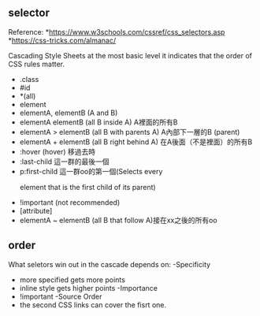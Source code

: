 ## selector

Reference:
*https://www.w3schools.com/cssref/css_selectors.asp
*https://css-tricks.com/almanac/

Cascading Style Sheets at the most basic level it indicates that the order of CSS rules matter. 


- .class
- #id
- *(all)
- element      
- elementA, elementB  (A and B)
- elementA elementB   (all B inside A) A裡面的所有B
- elementA > elementB (all B with parents A) A內部下一層的B (parent)
- elementA + elementB (all B right behind A) 在A後面（不是裡面）的所有B
- :hover            (hover) 移過去時
- :last-child       這一群的最後一個
- p:first-child      這一群oo的第一個(Selects every <p> element that is the first child of its parent)
- !important (not recommended)
- [attribute]
- elementA ~ elementB  (all B that follow A)接在xx之後的所有oo

## order

What seletors win out in the cascade depends on:
-Specificity 
  - more specified gets more points
  - inline style gets higher points
-Importance
  - !important
-Source Order
  - the second CSS links can cover the fisrt one.
